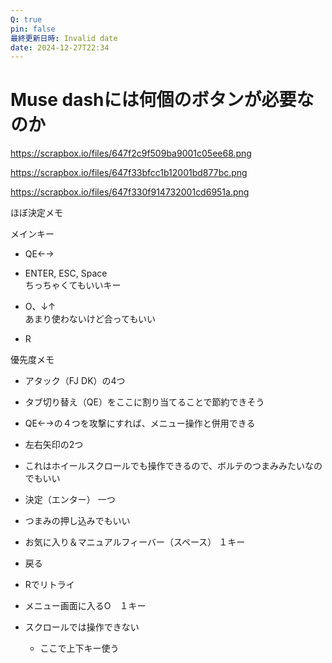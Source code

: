 ```yaml
---
Q: true
pin: false
最終更新日時: Invalid date
date: 2024-12-27T22:34
---
```

# Muse dashには何個のボタンが必要なのか

https://scrapbox.io/files/647f2c9f509ba9001c05ee68.png

https://scrapbox.io/files/647f33bfcc1b12001bd877bc.png

https://scrapbox.io/files/647f330f914732001cd6951a.png

ほぼ決定メモ

メインキー

- QE←→  
- ENTER, ESC, Space  
ちっちゃくてもいいキー  

- O、↓↑  
あまり使わないけど合ってもいい  

- R

優先度メモ

- アタック（FJ DK）の4つ  
- タブ切り替え（QE）をここに割り当てることで節約できそう  
- QE←→の４つを攻撃にすれば、メニュー操作と併用できる  
- 左右矢印の2つ  
- これはホイールスクロールでも操作できるので、ボルテのつまみみたいなのでもいい  
- 決定（エンター） 一つ  
- つまみの押し込みでもいい  
- お気に入り＆マニュアルフィーバー（スペース） １キー  
- 戻る  
- Rでリトライ  

- メニュー画面に入るO　１キー
- スクロールでは操作できない
    - ここで上下キー使う